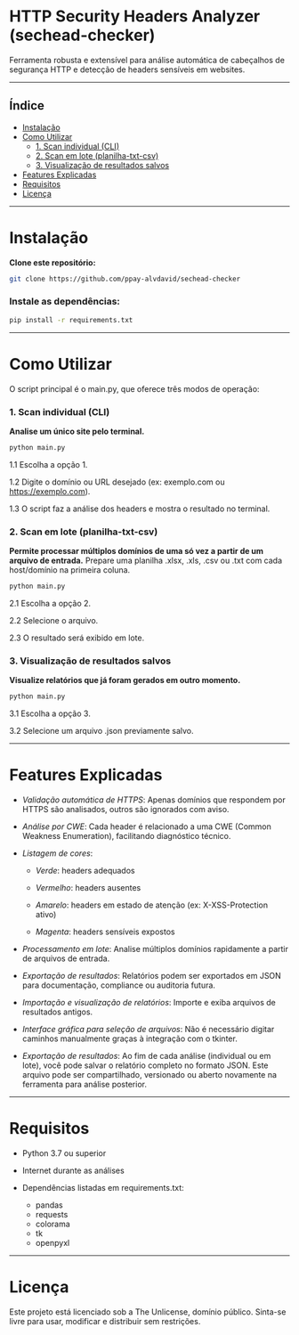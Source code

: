 # HTTP Security Headers Analyzer (sechead-checker)

Ferramenta robusta e extensível para análise automática de cabeçalhos de segurança HTTP e detecção de headers sensíveis em websites.  

---

## Índice

- [Instalação](#instalação)
- [Como Utilizar](#como-utilizar)
  - [1. Scan individual (CLI)](#1-scan-individual-cli)
  - [2. Scan em lote (planilha-txt-csv)](#2-scan-em-lote-planilha-txt-csv)
  - [3. Visualização de resultados salvos](#3-visualização-de-resultados-salvos)
- [Features Explicadas](#features-explicadas)
- [Requisitos](#requisitos)
- [Licença](#licença)

---

# Instalação

**Clone este repositório:**
```bash
git clone https://github.com/ppay-alvdavid/sechead-checker
```

### Instale as dependências:
```bash
pip install -r requirements.txt
```
---
# Como Utilizar
O script principal é o main.py, que oferece três modos de operação:

### 1. Scan individual (CLI)
**Analise um único site pelo terminal.** 
```bash
python main.py
```
1.1 Escolha a opção 1.

1.2 Digite o domínio ou URL desejado (ex: exemplo.com ou https://exemplo.com).

1.3 O script faz a análise dos headers e mostra o resultado no terminal.

### 2. Scan em lote (planilha-txt-csv)
**Permite processar múltiplos domínios de uma só vez a partir de um arquivo de entrada.** Prepare uma planilha .xlsx, .xls, .csv ou .txt com cada host/domínio na primeira coluna.

```bash
python main.py
```

2.1 Escolha a opção 2.

2.2 Selecione o arquivo.

2.3 O resultado será exibido em lote.

### 3. Visualização de resultados salvos
**Visualize relatórios que já foram gerados em outro momento.**

```bash
python main.py
```

3.1 Escolha a opção 3.

3.2 Selecione um arquivo .json previamente salvo.

---

# Features Explicadas

- *Validação automática de HTTPS*: Apenas domínios que respondem por HTTPS são analisados, outros são ignorados com aviso.

- *Análise por CWE*: Cada header é relacionado a uma CWE (Common Weakness Enumeration), facilitando diagnóstico técnico.

- *Listagem de cores*:

  - *Verde*: headers adequados

  - *Vermelho*: headers ausentes

  - *Amarelo*: headers em estado de atenção (ex: X-XSS-Protection ativo)

  - *Magenta*: headers sensíveis expostos

- *Processamento em lote*: Analise múltiplos domínios rapidamente a partir de arquivos de entrada.

- *Exportação de resultados*: Relatórios podem ser exportados em JSON para documentação, compliance ou auditoria futura.

- *Importação e visualização de relatórios*: Importe e exiba arquivos de resultados antigos.

- *Interface gráfica para seleção de arquivos*: Não é necessário digitar caminhos manualmente graças à integração com o tkinter.

- *Exportação de resultados*: Ao fim de cada análise (individual ou em lote), você pode salvar o relatório completo no formato JSON. Este arquivo pode ser compartilhado, versionado ou aberto novamente na ferramenta para análise posterior.

---

# Requisitos
- Python 3.7 ou superior

- Internet durante as análises

- Dependências listadas em requirements.txt:
  - pandas
  - requests
  - colorama
  - tk
  - openpyxl

---

# Licença
Este projeto está licenciado sob a The Unlicense, domínio público.
Sinta-se livre para usar, modificar e distribuir sem restrições.

